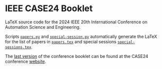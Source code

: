 # IEEE CASE24 Booklet
LaTeX source code for the 2024 IEEE 20th International Conference on Automation Science and Engineering.

Scripts [`papers.py`](src/papers/papers.py) and [`special-session.py`](src/special-sessions/booklet/special-session.py) automatically generate the LaTeX for the list of papers in [`papers.tex`](tex/papers.tex) and special sessions [`special-sessions.tex`](tex/special-sessions.tex).

The [last version](https://2024.ieeecase.org/wp-content/uploads/sites/573/CASE_Booklet.pdf) of the conference booklet can be found at the CASE24 conference [website](https://2024.ieeecase.org). 
